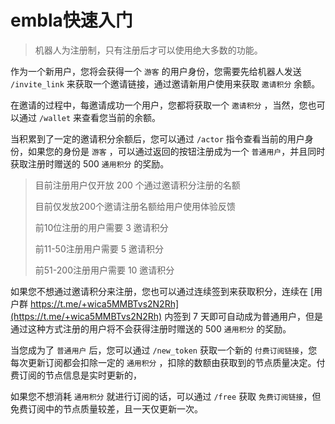 # embla快速入门

> 机器人为注册制，只有注册后才可以使用绝大多数的功能。

作为一个新用户，您将会获得一个 `游客` 的用户身份，您需要先给机器人发送 `/invite_link`
来获取一个邀请链接，通过邀请新用户使用来获取 `邀请积分` 余额。

在邀请的过程中，每邀请成功一个用户，您都将获取一个 `邀请积分` ，当然，您也可以通过 `/wallet` 来查看您当前的余额。

当积累到了一定的邀请积分余额后，您可以通过 `/actor` 指令查看当前的用户身份，如果您的身份是 `游客`
，可以通过返回的按钮注册成为一个 `普通用户`，并且同时获取注册时赠送的 500 `通用积分` 的奖励。

> 目前注册用户仅开放 200 个通过邀请积分注册的名额
>
> 目前仅发放200个邀请注册名额给用户使用体验反馈
>
> 前10位注册的用户需要 3 邀请积分
>
> 前11-50注册用户需要 5 邀请积分
>
> 前51-200注册用户需要 10 邀请积分

如果您不想通过邀请积分来注册，您也可以通过连续签到来获取积分，连续在 [用户群 https://t.me/+wica5MMBTvs2N2Rh](https://t.me/+wica5MMBTvs2N2Rh)
内签到 7 天即可自动成为普通用户，但是通过这种方式注册的用户将不会获得注册时赠送的 500 `通用积分` 的奖励。

当您成为了 `普通用户` 后，您可以通过 `/new_token` 获取一个新的 `付费订阅链接`，您每次更新订阅都会扣除一定的 `通用积分`
，扣除的数额由获取到的节点质量决定。付费订阅的节点信息是实时更新的，

如果您不想消耗 `通用积分` 就进行订阅的话，可以通过 `/free` 获取 `免费订阅链接`，但免费订阅中的节点质量较差，且一天仅更新一次。
